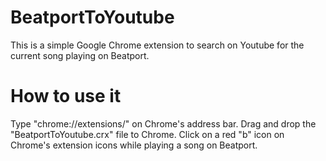 BeatportToYoutube
=================

This is a simple Google Chrome extension to search on Youtube for the current song playing on Beatport.

How to use it
=================
Type "chrome://extensions/" on Chrome's address bar.
Drag and drop the "BeatportToYoutube.crx" file to Chrome.
Click on a red "b" icon on Chrome's extension icons while playing a song on Beatport.